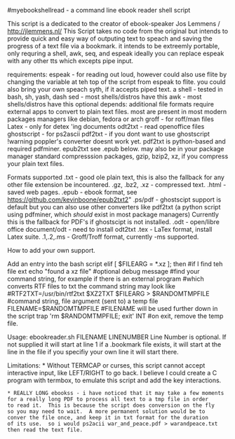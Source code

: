 #myebookshellread - a command line ebook reader shell script

This script is a dedicated to the creator of ebook-speaker
Jos Lemmens / http://jlemmens.nl/ This Script takes no code
from the original but intends to provide quick and easy way
of outputing text to speach and saving the progress of a
text file via a bookmark. it intends to be extreemly portable,
only requring a shell, awk, seq, and espeak ideally you can
replace espeak with any other tts which excepts pipe input.

requirements:
	espeak  - for reading out loud, however could also use flite
	          by changing the variable at teh top of the script
			  from espeak to flite.  you could also bring your
			  own speach syth, if it accepts piped text.
	a shell - tested in bash, sh, yash, dash
	sed     - most shells/distros have this
	awk     - most shells/distros  have this
optional depends:
	additional file formats require external apps to convert
	to plain text files.  most are present in most modern 
	packages managers like debian, fedora or arch
	groff   - for roff/man files
	Latex   - only for detex 'ing documents
	odt2txt - read openoffice files
	ghostscript - for ps2ascii
	pdf2txt - if you dont want to use ghostscript !warning poppler's
	          converter doesnt work yet.  pdf2txt is python-based
			  and required pdfminer.
	epub2txt  see .epub below. may also be in your package manager
	standard compresssion packages, gzip, bzip2, xz, if you compress
	your plain text files.
	

Formats supported
	.txt           - good ole plain text, this is also the 
	                 fallback for any other file
	                 extension be incountered.
	.gz, .bz2, .xz - compressed text.
	.html          - saved web pages.
	.epub          - ebook format, see https://github.com/kevinboone/epub2txt2"
	.ps/pdf        - ghostscipt support is default
	                 but you can also use other converters like pdf2txt (a python
					 script using pdfminer, which *should* exist in most package
					 managers)  Currently this is the fallback for PDF's if 
					 ghostscipt is not installed.
	.odt           - open/libre office document/odt - need to install odt2txt
	.tex           - LaTex format, install Latex suite.
	.1,.2,.ms      - Groff/Troff format, currently -ms supported.

	
How to add your own support.

Add an entry into the bash script
elif [ $FILEARG = *\.xz ];  then #if I find teh file ext
    echo "found a xz file"       #optional debug message
	#find your command string, for example if there is an external program
	#which converts RTF files to txt the command string may look like 
	#RTF2TXT=/usr/bin/rtf2txt
    $XZ2TXT $FILEARG > $RANDOMTMPFILE  #command string, file argument (sent to) a temp file
    FILENAME=$RANDOMTMPFILE  #FILENAME will be used further down in the script
    trap 'rm $RANDOMTMPFILE; exit' INT  #on exit, remove the temp file.


Usage: ebookreader.sh FILENAME LINENUMBER
	Line Number is optional.  If not supplied it will start at line 1
	if a .bookmark file exists, it will start at the line in the file
	if you specifiy your own line it will start there.
	
Limitations:
	* Without TERMCAP or curses, this script cannot accept interactive
	input, like LEFT/RIGHT to go back.  I believe I could create a C
	program with termbox, to emulate this script and add the key
	interactions.

	* REALLY LONG ebookss - i have noticed that it may take a few moments
	for a really long PDF to process all text to a tmp file in order
	to read it.  This is because the script does conversion on the fly
	so you may need to wait.  A more permanent solution would be to
	conver the file once, and keep it in txt format for the duration
	of its use.  so i would ps2acii war_and_peace.pdf > warandpeace.txt
	then read the text file.
